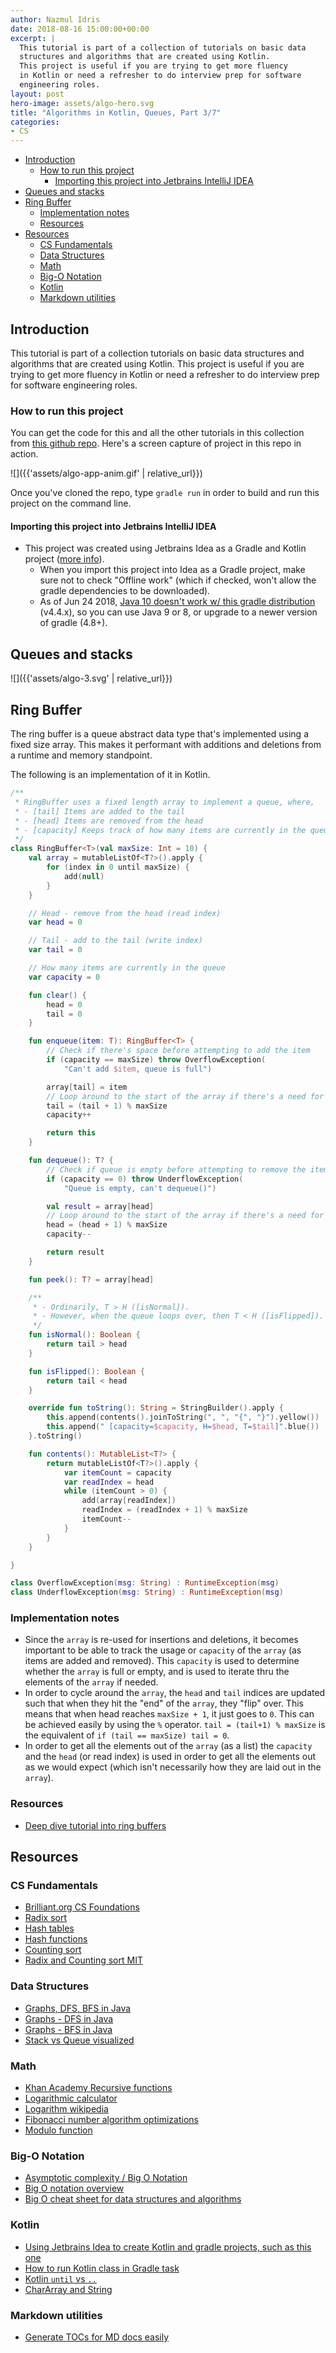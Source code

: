 ```yaml
---
author: Nazmul Idris
date: 2018-08-16 15:00:00+00:00
excerpt: |
  This tutorial is part of a collection of tutorials on basic data
  structures and algorithms that are created using Kotlin.
  This project is useful if you are trying to get more fluency
  in Kotlin or need a refresher to do interview prep for software
  engineering roles.
layout: post
hero-image: assets/algo-hero.svg
title: "Algorithms in Kotlin, Queues, Part 3/7"
categories:
- CS
---
```


<!-- START doctoc generated TOC please keep comment here to allow auto update -->
<!-- DON'T EDIT THIS SECTION, INSTEAD RE-RUN doctoc TO UPDATE -->


- [Introduction](#introduction)
  - [How to run this project](#how-to-run-this-project)
    - [Importing this project into Jetbrains IntelliJ IDEA](#importing-this-project-into-jetbrains-intellij-idea)
- [Queues and stacks](#queues-and-stacks)
- [Ring Buffer](#ring-buffer)
  - [Implementation notes](#implementation-notes)
  - [Resources](#resources)
- [Resources](#resources-1)
  - [CS Fundamentals](#cs-fundamentals)
  - [Data Structures](#data-structures)
  - [Math](#math)
  - [Big-O Notation](#big-o-notation)
  - [Kotlin](#kotlin)
  - [Markdown utilities](#markdown-utilities)

<!-- END doctoc generated TOC please keep comment here to allow auto update -->

## Introduction

This tutorial is part of a collection tutorials on basic data
structures and algorithms that are created using Kotlin. This
project is useful if you are trying to get more fluency in
Kotlin or need a refresher to do interview prep for software
engineering roles.

### How to run this project

You can get the code for this and all the other tutorials in
this collection from [this github repo](
https://github.com/nazmulidris/algo). Here's a screen capture of
project in this repo in action.

![]({{'assets/algo-app-anim.gif' | relative_url}})

Once you've cloned the repo, type `gradle run` in order to build
and run this project on the command line.

#### Importing this project into Jetbrains IntelliJ IDEA

- This project was created using Jetbrains Idea as a Gradle and Kotlin project
([more info](https://www.jetbrains.com/help/idea/getting-started-with-gradle.html)).
    - When you import this project into Idea as a Gradle project, 
    make sure not to check "Offline work" (which if checked, won't
    allow the gradle dependencies to be downloaded).
    - As of Jun 24 2018, [Java 10 doesn't work w/ this gradle distribution](
    https://github.com/gradle/gradle/issues/4503) (v4.4.x), so you can use Java 9 or 8,
    or upgrade to a newer version of gradle (4.8+).

## Queues and stacks
![]({{'assets/algo-3.svg' | relative_url}})

## Ring Buffer
The ring buffer is a queue abstract data type that's implemented using a fixed size array. This
makes it performant with additions and deletions from a runtime and memory standpoint.

The following is an implementation of it in Kotlin. 

```kotlin
/**
 * RingBuffer uses a fixed length array to implement a queue, where,
 * - [tail] Items are added to the tail
 * - [head] Items are removed from the head
 * - [capacity] Keeps track of how many items are currently in the queue
 */
class RingBuffer<T>(val maxSize: Int = 10) {
    val array = mutableListOf<T?>().apply {
        for (index in 0 until maxSize) {
            add(null)
        }
    }

    // Head - remove from the head (read index)
    var head = 0

    // Tail - add to the tail (write index)
    var tail = 0

    // How many items are currently in the queue
    var capacity = 0

    fun clear() {
        head = 0
        tail = 0
    }

    fun enqueue(item: T): RingBuffer<T> {
        // Check if there's space before attempting to add the item
        if (capacity == maxSize) throw OverflowException(
            "Can't add $item, queue is full")

        array[tail] = item
        // Loop around to the start of the array if there's a need for it
        tail = (tail + 1) % maxSize
        capacity++

        return this
    }

    fun dequeue(): T? {
        // Check if queue is empty before attempting to remove the item
        if (capacity == 0) throw UnderflowException(
            "Queue is empty, can't dequeue()")

        val result = array[head]
        // Loop around to the start of the array if there's a need for it
        head = (head + 1) % maxSize
        capacity--

        return result
    }

    fun peek(): T? = array[head]

    /**
     * - Ordinarily, T > H ([isNormal]).
     * - However, when the queue loops over, then T < H ([isFlipped]).
     */
    fun isNormal(): Boolean {
        return tail > head
    }

    fun isFlipped(): Boolean {
        return tail < head
    }

    override fun toString(): String = StringBuilder().apply {
        this.append(contents().joinToString(", ", "{", "}").yellow())
        this.append(" [capacity=$capacity, H=$head, T=$tail]".blue())
    }.toString()

    fun contents(): MutableList<T?> {
        return mutableListOf<T?>().apply {
            var itemCount = capacity
            var readIndex = head
            while (itemCount > 0) {
                add(array[readIndex])
                readIndex = (readIndex + 1) % maxSize
                itemCount--
            }
        }
    }

}

class OverflowException(msg: String) : RuntimeException(msg)
class UnderflowException(msg: String) : RuntimeException(msg)
```

### Implementation notes
- Since the `array` is re-used for insertions and deletions, it becomes important to be able to
  track the usage or `capacity` of the `array` (as items are added and removed). This `capacity`
  is used to determine whether the `array` is full or empty, and is used to iterate thru the
  elements of the `array` if needed.
- In order to cycle around the `array`, the `head` and `tail` indices are updated such that when
  they hit the "end" of the `array`, they "flip" over. This means that when head reaches
  `maxSize + 1`, it just goes to `0`. This can be achieved easily by using the `%` operator.
  `tail = (tail+1) % maxSize` is the equivalent of `if (tail == maxSize) tail = 0`.
- In order to get all the elements out of the `array` (as a list) the `capacity` and the
  `head` (or read index) is used in order to get all the elements out as we would expect
  (which isn't necessarily how they are laid out in the `array`).

### Resources
- [Deep dive tutorial into ring buffers](http://tutorials.jenkov.com/java-performance/ring-buffer.html)

## Resources

### CS Fundamentals
- [Brilliant.org CS Foundations](https://brilliant.org/courses/#computer-science-foundational)
- [Radix sort](https://brilliant.org/wiki/radix-sort/)
- [Hash tables](https://brilliant.org/wiki/hash-tables/)
- [Hash functions](https://algs4.cs.princeton.edu/34hash/)
- [Counting sort](https://brilliant.org/wiki/counting-sort/)
- [Radix and Counting sort MIT](https://courses.csail.mit.edu/6.006/spring11/rec/rec11.pdf)

### Data Structures
- [Graphs, DFS, BFS in Java](https://www.geeksforgeeks.org/graph-and-its-representations/)
- [Graphs - DFS in Java](https://www.geeksforgeeks.org/iterative-depth-first-traversal/)
- [Graphs - BFS in Java](https://www.geeksforgeeks.org/breadth-first-search-or-bfs-for-a-graph/)
- [Stack vs Queue visualized](https://stackoverflow.com/a/35031174/2085356)

### Math
- [Khan Academy Recursive functions](https://www.khanacademy.org/computing/computer-science/algorithms/recursive-algorithms/a/the-factorial-function)
- [Logarithmic calculator](https://www.rapidtables.com/calc/math/Log_Calculator.html)
- [Logarithm wikipedia](https://en.wikipedia.org/wiki/Logarithm)
- [Fibonacci number algorithm optimizations](https://www.geeksforgeeks.org/program-for-nth-fibonacci-number/)
- [Modulo function](https://en.wikipedia.org/wiki/Modulo_operation)

### Big-O Notation
- [Asymptotic complexity / Big O Notation](https://brilliant.org/wiki/big-o-notation/)
- [Big O notation overview](https://rob-bell.net/2009/06/a-beginners-guide-to-big-o-notation/)
- [Big O cheat sheet for data structures and algorithms](http://bigocheatsheet.com/)

### Kotlin
- [Using Jetbrains Idea to create Kotlin and gradle projects, such as this one](https://www.jetbrains.com/help/idea/getting-started-with-gradle.html)
- [How to run Kotlin class in Gradle task](https://stackoverflow.com/questions/39576170/proper-way-to-run-kotlin-application-from-gradle-task)
- [Kotlin `until` vs `..`](https://kotlinlang.org/docs/reference/ranges.html)
- [CharArray and String](https://stackoverflow.com/questions/44772937/how-can-i-convert-chararray-arraychar-to-a-string)

### Markdown utilities
- [Generate TOCs for MD docs easily](https://github.com/thlorenz/doctoc/blob/master/README.md)

